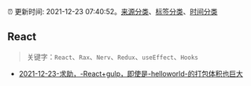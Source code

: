 :alarm_clock: 更新时间: 2021-12-23 07:40:52。[来源分类](../README.md)、[标签分类](../TAGS.md)、[时间分类](../TIMELINE.md)

## React


> 关键字：`React`、`Rax`、`Nerv`、`Redux`、`useEffect`、`Hooks`



- [2021-12-23-求助，-React+gulp，即使是-helloworld-的打包体积也巨大](https://www.v2ex.com/t/823971) 